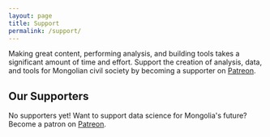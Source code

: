 ```yaml
---
layout: page
title: Support
permalink: /support/
---
```


Making great content, performing analysis, and building tools takes a significant amount of time and effort. Support the creation of analysis, data, and tools for Mongolian civil society by becoming a supporter on [Patreon](https://www.patreon.com/songolt). 

## Our Supporters

No supporters yet! Want to support data science for Mongolia's future? Become a patron on [Patreon](https://www.patreon.com/songolt). 
